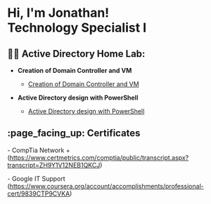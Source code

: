 


<h1>Hi, I'm Jonathan! <br/><b>Technology Specialist I</b>

<h2>👨‍💻 Active Directory Home Lab:</h2>

- <b> Creation of Domain Controller and VM </b>

   - [Creation of Domain Controller and VM](https://github.com/Cuellar-23/Creation-of-Domain-controller-and-VM/blob/main/README.md)

- <b> Active Directory design with PowerShell </b>

   - [Active Directory design with PowerShell](https://github.com/Cuellar-23/Active-Directory-design-with-PowerShell/blob/main/README.md)


<h2> :page_facing_up: Certificates </h2>

  -</b>  CompTia Network + (https://www.certmetrics.com/comptia/public/transcript.aspx?transcript=ZH9Y1V12NEB1QKCJ) </b>
  
  -</b>  Google IT Support (https://www.coursera.org/account/accomplishments/professional-cert/9839CTP9CVKA) </b>
  

<!--


- 🔭 I’m currently working on ...
- 🌱 I’m currently learning ...
- 👯 I’m looking to collaborate on ...
- 🤔 I’m looking for help with ...
- 💬 Ask me about ...
- 📫 How to reach me: ...

- 😄 Pronouns: ...
- ⚡ Fun fact: ...
-->
